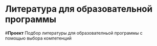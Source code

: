 # Литература для образовательной программы
#__Проект__
Подбор литературы для образователньой программы с помощью выбора компетенций

